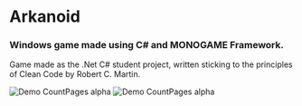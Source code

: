# Arkanoid
### Windows game made using C# and MONOGAME Framework.  
Game made as the .Net C# student project, written sticking to the principles of Clean Code by Robert C. Martin.

 ![Demo CountPages alpha](https://github.com/vvrvvd/Arkanoid-MONOGAME/blob/master/Gifs/menu.gif) 
 ![Demo CountPages alpha](https://github.com/vvrvvd/Arkanoid-MONOGAME/blob/master/Gifs/game.gif)
